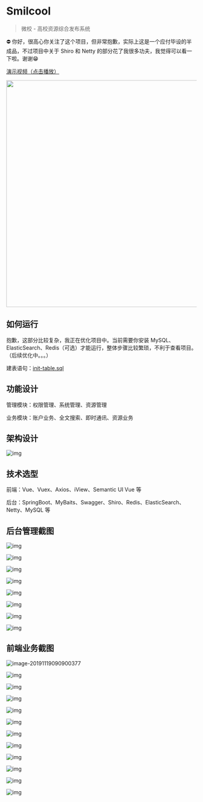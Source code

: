 # Smilcool 

> 微校 - 高校资源综合发布系统

⛔️ 你好，很高心你关注了这个项目，但非常抱歉，实际上这是一个应付毕设的半成品，不过项目中关于 Shiro 和 Netty 的部分花了我很多功夫，我觉得可以看一下啦。谢谢😁

[演示视频（点击播放）](./assets/演示视频.mp4)
<center>
<a href="./assets/演示视频.mp4">
  <img src="./assets/demo.gif" width="600"/>
</a>
</center>
  
## 如何运行

抱歉，这部分比较复杂，我正在优化项目中。当前需要你安装 MySQL、ElasticSearch、Redis（可选）才能运行，整体步骤比较繁琐，不利于查看项目。（后续优化中。。。）

建表语句：[init-table.sql](./smilcool-server/src/main/resources/db/init-table.sql)

## 功能设计

管理模块：权限管理、系统管理、资源管理

业务模块：账户业务、全文搜索、即时通讯、资源业务

## 架构设计

![img](assets/wpspusgGj.png)

## 技术选型

前端：Vue、Vuex、Axios、iView、Semantic UI Vue 等

后台：SpringBoot、MyBaits、Swagger、Shiro、Redis、ElasticSearch、Netty、MySQL 等

## 后台管理截图

![img](assets/wps5U3Cr8.jpg)

![img](assets/wps83vtGt.jpg)

![img](assets/wpsjtk3bU.jpg)

![img](assets/wpsptV2ws.jpg)

![img](assets/wpsqZYS2e.jpg)

![img](assets/wpswPtoa5.jpg)

![img](assets/wpsUsnpby.jpg)

![img](assets/wps3CMd90.jpg)

## 前端业务截图

![image-20191119090900377](assets/image-20191119090900377.png)

![img](assets/wpsPQ3pg5.jpg)

![img](assets/wps1rp3ad.jpg)

![img](assets/wpswJ0RQx.jpg)

![img](assets/wpscidny6.jpg)

![img](assets/wpsNQRxMF.jpg)

![img](assets/wpsJ1U3nl.jpg)

![img](assets/wpsYQxPOl.jpg)

![img](assets/wpsA3Zu4f.jpg)

![img](assets/wpsobO9qZ.jpg)

![img](assets/wpsKbZn4G.jpg)

![img](assets/wps8BxBdh.jpg)
